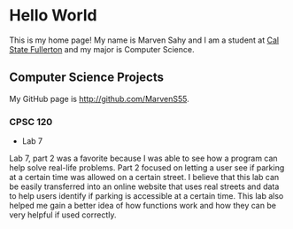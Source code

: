 # Hello World

This is my home page! My name is Marven Sahy and I am a student at [Cal State Fullerton](http://www.fullerton.edu/) and my major is Computer Science.

## Computer Science Projects

My GitHub page is http://github.com/MarvenS55.

### CPSC 120

* Lab 7

 Lab 7, part 2 was a favorite because I was able to see how a program can
 help solve real-life problems. Part 2 focused on letting a user see if 
 parking at a certain time was allowed on a certain street. I believe 
 that this lab can be easily transferred into an online website that 
 uses real streets and data to help users identify if parking is 
 accessible at a certain time. This lab also helped me gain a better 
 idea of how functions work and how they can be very helpful if used correctly.
